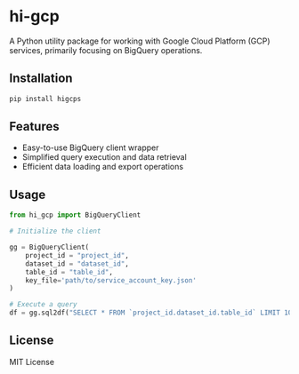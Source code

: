# hi-gcp

A Python utility package for working with Google Cloud Platform (GCP) services, primarily focusing on BigQuery operations.

## Installation

```bash
pip install higcps
```

## Features

- Easy-to-use BigQuery client wrapper
- Simplified query execution and data retrieval
- Efficient data loading and export operations

## Usage

```python
from hi_gcp import BigQueryClient

# Initialize the client

gg = BigQueryClient(
    project_id = "project_id",
    dataset_id = "dataset_id",
    table_id = "table_id",
    key_file='path/to/service_account_key.json'
)

# Execute a query
df = gg.sql2df("SELECT * FROM `project_id.dataset_id.table_id` LIMIT 100")
```

## License

MIT License
